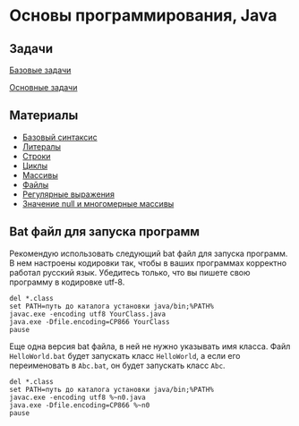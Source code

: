 # Основы программирования, Java

## Задачи
[Базовые задачи](tasks-basic.md)

[Основные задачи](tasks-normal.md)

## Материалы
* [Базовый синтаксис](basic-syntax.md)
* [Литералы](literals.md)
* [Строки](strings.md)
* [Циклы](loops.md)
* [Массивы](arrays.md)
* [Файлы](files.md)
* [Регулярные выражения](regexps.md)
* [Значение null и многомерные массивы](null-and-multidimensional-arrays.md)

## Bat файл для запуска программ
Рекомендую использовать следующий bat файл для запуска программ. В нем настроены кодировки так, чтобы в ваших программах
корректно работал русский язык. Убедитесь только, что вы пишете свою программу в кодировке utf-8.

    del *.class
    set PATH=путь до каталога установки java/bin;%PATH%
    javac.exe -encoding utf8 YourClass.java
    java.exe -Dfile.encoding=CP866 YourClass
    pause

Еще одна версия bat файла, в ней не нужно указывать имя класса. Файл `HelloWorld.bat` будет запускать класс `HelloWorld`,
а если его переименовать в `Abc.bat`, он будет запускать класс `Abc`.

    del *.class
    set PATH=путь до каталога установки java/bin;%PATH%
    javac.exe -encoding utf8 %~n0.java
    java.exe -Dfile.encoding=CP866 %~n0
    pause
